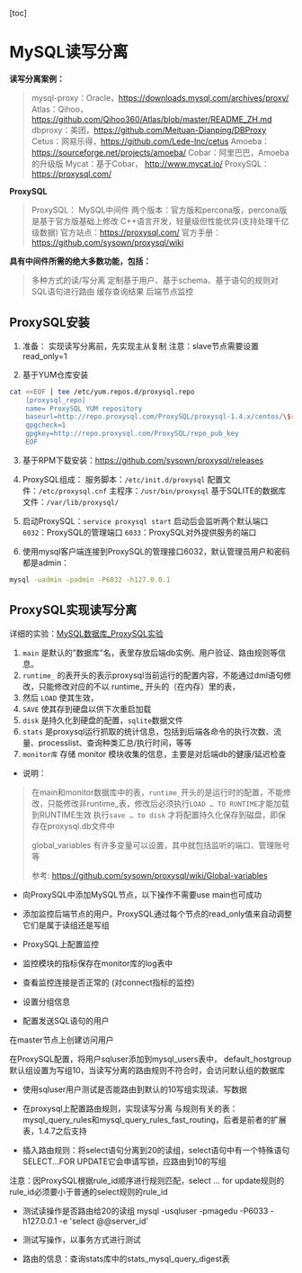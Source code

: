 [toc]

# MySQL读写分离

**读写分离案例：**
>mysql-proxy：Oracle，https://downloads.mysql.com/archives/proxy/
Atlas：Qihoo，https://github.com/Qihoo360/Atlas/blob/master/README_ZH.md
dbproxy：美团，https://github.com/Meituan-Dianping/DBProxy
Cetus：网易乐得，https://github.com/Lede-Inc/cetus
Amoeba：https://sourceforge.net/projects/amoeba/
Cobar：阿里巴巴，Amoeba的升级版
Mycat：基于Cobar， http://www.mycat.io/
ProxySQL：https://proxysql.com/


**ProxySQL**

>ProxySQL： MySQL中间件
两个版本：官方版和percona版，percona版是基于官方版基础上修改
C++语言开发，轻量级但性能优异(支持处理千亿级数据)
官方站点：https://proxysql.com/
官方手册：https://github.com/sysown/proxysql/wiki


**具有中间件所需的绝大多数功能，包括：**
>多种方式的读/写分离
定制基于用户、基于schema、基于语句的规则对SQL语句进行路由
缓存查询结果
后端节点监控


## ProxySQL安装
1. 准备：
实现读写分离前，先实现主从复制
注意：slave节点需要设置read_only=1

2. 基于YUM仓库安装
```bash
cat <<EOF | tee /etc/yum.repos.d/proxysql.repo
    [proxysql_repo]
    name= ProxySQL YUM repository
    baseurl=http://repo.proxysql.com/ProxySQL/proxysql-1.4.x/centos/\$releasever
    gpgcheck=1
    gpgkey=http://repo.proxysql.com/ProxySQL/repo_pub_key
    EOF
```

3. 基于RPM下载安装：https://github.com/sysown/proxysql/releases


4. ProxySQL组成：
服务脚本：`/etc/init.d/proxysql`
配置文件：`/etc/proxysql.cnf`
主程序：`/usr/bin/proxysql`
基于SQLITE的数据库文件：`/var/lib/proxysql/`


5. 启动ProxySQL：`service proxysql start`
启动后会监听两个默认端口
`6032`：ProxySQL的管理端口
`6033`：ProxySQL对外提供服务的端口


6. 使用mysql客户端连接到ProxySQL的管理接口6032，默认管理员用户和密码都是admin：
```bash
mysql -uadmin -padmin -P6032 -h127.0.0.1
```

## ProxySQL实现读写分离
详细的实验：[MySQL数据库_ProxySQL实验]()

1. `main` 是默认的”数据库”名，表里存放后端db实例、用户验证、路由规则等信息。
2. `runtime_` 的表开头的表示proxysql当前运行的配置内容，不能通过dml语句修改，只能修改对应的不以 runtime_ 开头的（在内存）里的表，
3. 然后 `LOAD` 使其生效， 
4. `SAVE` 使其存到硬盘以供下次重启加载
5. `disk` 是持久化到硬盘的配置，`sqlite`数据文件
6. `stats` 是proxysql运行抓取的统计信息，包括到后端各命令的执行次数、流量、processlist、查询种类汇总/执行时间，等等
7. `monitor库` 存储 monitor 模块收集的信息，主要是对后端db的健康/延迟检查


+ 说明：
>在main和monitor数据库中的表，`runtime_`开头的是运行时的配置，不能修改，只能修改非runtime_表，修改后必须执行`LOAD … TO RUNTIME`才能加载到RUNTIME生效
执行`save … to disk` 才将配置持久化保存到磁盘，即保存在proxysql.db文件中
>
>global_variables 有许多变量可以设置，其中就包括监听的端口、管理账号等
>
>参考: https://github.com/sysown/proxysql/wiki/Global-variables


+ 向ProxySQL中添加MySQL节点，以下操作不需要use main也可成功

+ 添加监控后端节点的用户。ProxySQL通过每个节点的read_only值来自动调整它们是属于读组还是写组

+ ProxySQL上配置监控

+ 监控模块的指标保存在monitor库的log表中

+ 查看监控连接是否正常的 (对connect指标的监控)

+ 设置分组信息

+ 配置发送SQL语句的用户

在master节点上创建访问用户

在ProxySQL配置，将用户sqluser添加到mysql_users表中， default_hostgroup默认组设置为写组10，当读写分离的路由规则不符合时，会访问默认组的数据库

+ 使用sqluser用户测试是否能路由到默认的10写组实现读、写数据

+ 在proxysql上配置路由规则，实现读写分离
与规则有关的表：mysql_query_rules和mysql_query_rules_fast_routing，后者是前者的扩展表，1.4.7之后支持

+ 插入路由规则：将select语句分离到20的读组，select语句中有一个特殊语句SELECT...FOR UPDATE它会申请写锁，应路由到10的写组

注意：因ProxySQL根据rule_id顺序进行规则匹配，select ... for update规则的rule_id必须要小于普通的select规则的rule_id


+ 测试读操作是否路由给20的读组
mysql -usqluser -pmagedu -P6033 -h127.0.0.1 -e 'select @@server_id'

+ 测试写操作，以事务方式进行测试

+ 路由的信息：查询stats库中的stats_mysql_query_digest表

